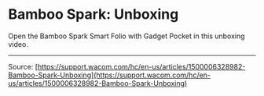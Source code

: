 # Bamboo Spark: Unboxing

Open the Bamboo Spark Smart Folio with Gadget Pocket in this unboxing video.

---
Source: [https://support.wacom.com/hc/en-us/articles/1500006328982-Bamboo-Spark-Unboxing](https://support.wacom.com/hc/en-us/articles/1500006328982-Bamboo-Spark-Unboxing)
